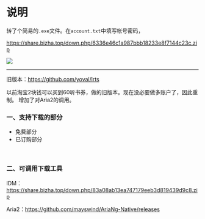 # 说明

转了个简易的`.exe`文件。在`account.txt`中填写帐号密码，

https://share.bizha.top/down.php/6336e46c1a987bbb18233e8f7144c23c.zip

![](https://i.loli.net/2021/06/21/EhgHdSp23GXBafb.png)

---
旧版本：<https://github.com/yoval/lrts>

以前淘宝2块钱可以买到60听书券，做的旧版本。现在没必要做多账户了，因此重制。
增加了对Aria2的调用。

### 一、支持下载的部分

- 免费部分 
- 已订购部分

<br/>

### 二、可调用下载工具

IDM：https://share.bizha.top/down.php/83a08ab13ea747179eeb3d819439d9c8.zip

Aria2：https://github.com/mayswind/AriaNg-Native/releases
